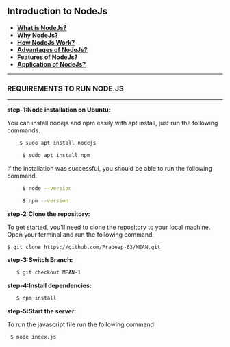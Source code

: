 ## Introduction to NodeJs
- **[What is NodeJs?](https://github.com/Pradeep-63/MEAN/edit/MEAN-1/Introduction.txt)**
- **[Why NodeJs?](https://github.com/Pradeep-63/MEAN/edit/MEAN-1/Introduction.txt)**
- **[How NodeJs Work?](https://github.com/Pradeep-63/MEAN/edit/MEAN-1/Introduction.txt)**
- **[Advantages of NodeJs?](https://github.com/Pradeep-63/MEAN/edit/MEAN-1/Introduction.txt)**
- **[Features of NodeJs?](https://github.com/Pradeep-63/MEAN/edit/MEAN-1/Introduction.txt)**
- **[Application of NodeJs?](https://github.com/Pradeep-63/MEAN/edit/MEAN-1/Introduction.txt)**
 ***

### REQUIREMENTS TO RUN NODE.JS
***

**step-1:Node installation on Ubuntu:**

  You can install nodejs and npm easily with apt install, just run the following commands.
  ```sh
      $ sudo apt install nodejs
   ``` 

 ```sh
      $ sudo apt install npm
``` 
   If the installation was successful, you should be able to run the following    command.

```sh
     $ node --version
   ``` 

 ```sh
      $ npm --version
``` 
    
 **step-2:Clone the repository:**

   To get started, you'll need to clone the repository to your local machine. Open your terminal and run the following command:

   ```bash
   $ git clone https://github.com/Pradeep-63/MEAN.git
 ```
**step-3:Switch Branch:**
```bash
   $ git checkout MEAN-1
 ```
**step-4:Install dependencies:**
```bash
   $ npm install
 ```
**step-5:Start the server:**

   To run the  javascript file run the following command
  ```sh
   $ node index.js
   ```

